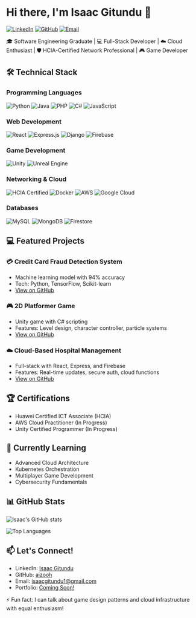 # Hi there, I'm Isaac Gitundu 👋

[![LinkedIn](https://img.shields.io/badge/LinkedIn-0077B5?style=for-the-badge&logo=linkedin&logoColor=white)](https://www.linkedin.com/in/isaack-gitundu/)
[![GitHub](https://img.shields.io/badge/GitHub-100000?style=for-the-badge&logo=github&logoColor=white)](https://github.com/aizooh)
[![Email](https://img.shields.io/badge/Email-D14836?style=for-the-badge&logo=gmail&logoColor=white)](mailto:isaacgitundu1@gmail.com)

🎓 Software Engineering Graduate | 💻 Full-Stack Developer | ☁️ Cloud Enthusiast | 🛡️ HCIA-Certified Network Professional | 🎮 Game Developer

## 🛠️ Technical Stack

### Programming Languages
![Python](https://img.shields.io/badge/Python-3776AB?style=for-the-badge&logo=python&logoColor=white)
![Java](https://img.shields.io/badge/Java-ED8B00?style=for-the-badge&logo=openjdk&logoColor=white)
![PHP](https://img.shields.io/badge/PHP-777BB4?style=for-the-badge&logo=php&logoColor=white)
![C#](https://img.shields.io/badge/C%23-239120?style=for-the-badge&logo=c-sharp&logoColor=white)
![JavaScript](https://img.shields.io/badge/JavaScript-F7DF1E?style=for-the-badge&logo=javascript&logoColor=black)

### Web Development
![React](https://img.shields.io/badge/React-20232A?style=for-the-badge&logo=react&logoColor=61DAFB)
![Express.js](https://img.shields.io/badge/Express.js-000000?style=for-the-badge&logo=express&logoColor=white)
![Django](https://img.shields.io/badge/Django-092E20?style=for-the-badge&logo=django&logoColor=white)
![Firebase](https://img.shields.io/badge/Firebase-FFCA28?style=for-the-badge&logo=firebase&logoColor=black)

### Game Development
![Unity](https://img.shields.io/badge/Unity-100000?style=for-the-badge&logo=unity&logoColor=white)
![Unreal Engine](https://img.shields.io/badge/Unreal%20Engine-0E1128?style=for-the-badge&logo=unrealengine&logoColor=white)

### Networking & Cloud
![HCIA Certified](https://img.shields.io/badge/HCIA-FF0000?style=for-the-badge&logo=huawei&logoColor=white)
![Docker](https://img.shields.io/badge/Docker-2496ED?style=for-the-badge&logo=docker&logoColor=white)
![AWS](https://img.shields.io/badge/AWS-232F3E?style=for-the-badge&logo=amazon-aws&logoColor=white)
![Google Cloud](https://img.shields.io/badge/Google_Cloud-4285F4?style=for-the-badge&logo=google-cloud&logoColor=white)

### Databases
![MySQL](https://img.shields.io/badge/MySQL-4479A1?style=for-the-badge&logo=mysql&logoColor=white)
![MongoDB](https://img.shields.io/badge/MongoDB-47A248?style=for-the-badge&logo=mongodb&logoColor=white)
![Firestore](https://img.shields.io/badge/Firestore-FFCA28?style=for-the-badge&logo=firebase&logoColor=black)

## 💻 Featured Projects

### 💳 Credit Card Fraud Detection System
- Machine learning model with 94% accuracy
- Tech: Python, TensorFlow, Scikit-learn
- [View on GitHub](#)

### 🎮 2D Platformer Game
- Unity game with C# scripting
- Features: Level design, character controller, particle systems
- [View on GitHub](#)

### ☁️ Cloud-Based Hospital Management
- Full-stack with React, Express, and Firebase
- Features: Real-time updates, secure auth, cloud functions
- [View on GitHub](#)

## 🏆 Certifications
- Huawei Certified ICT Associate (HCIA)
- AWS Cloud Practitioner (In Progress)
- Unity Certified Programmer (In Progress)

## 🌱 Currently Learning
- Advanced Cloud Architecture
- Kubernetes Orchestration
- Multiplayer Game Development
- Cybersecurity Fundamentals

## 📊 GitHub Stats
![Isaac's GitHub stats](https://github-readme-stats.vercel.app/api?username=aizooh&show_icons=true&theme=radical&hide_border=true)

![Top Languages](https://github-readme-stats.vercel.app/api/top-langs/?username=aizooh&layout=compact&theme=radical&hide_border=true)

## 📫 Let's Connect!
- LinkedIn: [Isaac Gitundu](https://www.linkedin.com/in/isaack-gitundu/)
- GitHub: [aizooh](https://github.com/aizooh)
- Email: [isaacgitundu1@gmail.com](mailto:isaacgitundu1@gmail.com)
- Portfolio: [Coming Soon!]() 

⚡ Fun fact: I can talk about game design patterns and cloud infrastructure with equal enthusiasm!
